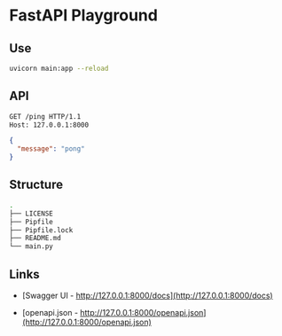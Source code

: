 # FastAPI Playground

## Use

```bash
uvicorn main:app --reload
```

## API

```bash
GET /ping HTTP/1.1
Host: 127.0.0.1:8000
```

```json
{
  "message": "pong"
}
```

## Structure

```bash
.
├── LICENSE
├── Pipfile
├── Pipfile.lock
├── README.md
└── main.py
```

## Links

- [Swagger UI - http://127.0.0.1:8000/docs](http://127.0.0.1:8000/docs)

- [openapi.json - http://127.0.0.1:8000/openapi.json](http://127.0.0.1:8000/openapi.json)
